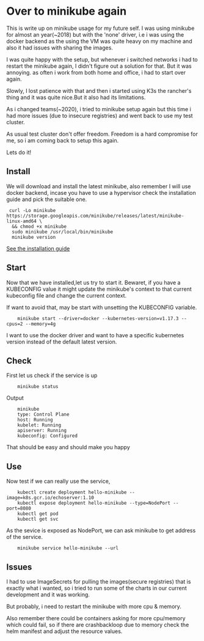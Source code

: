 # Over to minikube again
This is write up on minikube usage for my future self. I was using minikube for
almost an year(~2018) but with the 'none' driver, i.e i was using the docker
backend as the using the VM was quite heavy on my machine and also
it had issues with sharing the images.

I was quite happy with the setup, but whenever i switched networks i had to
restart the minikube again, I didn't figure out a solution for that. But it was
annoying. as often i work from both home and office, i had to start over again.

Slowly, I lost patience with that and then i started using K3s the rancher's
thing and it was quite nice.But it also had its limitations.

As i changed teams(~2020), i tried to minikube setup again but this time i had
more issues (due to insecure registries) and went back to use my test cluster.

As usual test cluster don't offer freedom. Freedom is a hard compromise for me,
so i am coming back to setup this again.

Lets do it!

## Install
We will download and install the latest minikube, also remember I will use
docker backend, incase you have to use a hypervisor check the installation
guide and pick the suitable one.
```
 curl -Lo minikube https://storage.googleapis.com/minikube/releases/latest/minikube-linux-amd64 \
  && chmod +x minikube
  sudo minikube /usr/local/bin/minikube
  minikube version
```
[See the installation guide](https://kubernetes.io/docs/tasks/tools/install-minikube/)


## Start
Now that we have installed,let us try to start it. Bewaret, if you have a
KUBECONFIG value it might update the minikube's context to that current
kubeconfig file and change the current context.

If want to avoid that, may be start with unsetting the KUBECONFIG variable.

```
    minikube start --driver=docker --kubernetes-version=v1.17.3 --cpus=2 --memory=4g
```
I want to use the docker driver and want to have a specific kubernetes version
instead of the default latest version.


## Check
First let us check if the service is up
```
    minikube status
```
Output
```
    minikube
    type: Control Plane
    host: Running
    kubelet: Running
    apiserver: Running
    kubeconfig: Configured
```
That should be easy and should make you happy

## Use
Now test if we can really use the service,
```
    kubectl create deployment hello-minikube --image=k8s.gcr.io/echoserver:1.10
    kubectl expose deployment hello-minikube --type=NodePort --port=8080
    kubectl get pod
    kubectl get svc
```

As the sevice is exposed as NodePort, we can ask minikube to get address of the
service.
```
    minikube service hello-minikube --url
```
## Issues
I had to use ImageSecrets for pulling the images(secure registries) that is
exactly what i wanted, so i tried to run some of the charts in our current
development and it was working.

But probably, i need to restart the minikube with more cpu & memory.

Also remember there could be containers asking for more cpu/memory which could
fail, so if there are crashbackloop due to memory check the helm manifest and
adjust the resource values.
